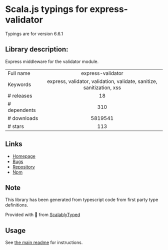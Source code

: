 
# Scala.js typings for express-validator

Typings are for version 6.6.1

## Library description:
Express middleware for the validator module.

|                    |                 |
| ------------------ | :-------------: |
| Full name          | express-validator |
| Keywords           | express, validator, validation, validate, sanitize, sanitization, xss |
| # releases         | 18 |
| # dependents       | 310 |
| # downloads        | 5819541 |
| # stars            | 113 |

## Links
- [Homepage](https://express-validator.github.io)
- [Bugs](https://github.com/express-validator/express-validator/issues)
- [Repository](https://github.com/express-validator/express-validator)
- [Npm](https://www.npmjs.com/package/express-validator)
    


## Note
This library has been generated from typescript code from first party type definitions.

Provided with :purple_heart: from [ScalablyTyped](https://github.com/oyvindberg/ScalablyTyped)

## Usage
See [the main readme](../../readme.md) for instructions.



